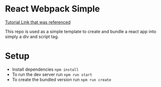 # React Webpack Simple
[Tutorial Link that was referenced](https://dev.to/vish448/create-react-project-without-create-react-app-3goh)

This repo is used as a simple template to create and bundle a react app into simply a div and script tag.

# Setup

- Install dependencies `npm install`
- To run the dev server run `npm run start`
- To create the bundled version run `npm run create`

